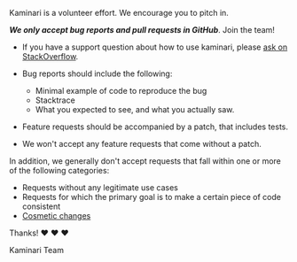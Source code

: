 Kaminari is a volunteer effort. We encourage you to pitch in.

__*We only accept bug reports and pull requests in GitHub*__. Join the team!

* If you have a support question about how to use kaminari, please [ask on StackOverflow](http://stackoverflow.com/search?tab=newest&q=kaminari).
* Bug reports should include the following:
  - Minimal example of code to reproduce the bug
  - Stacktrace
  - What you expected to see, and what you actually saw.

* Feature requests should be accompanied by a patch, that includes tests.
* We won't accept any feature requests that come without a patch.

In addition, we generally don't accept requests that fall within one or more of the following categories:

 * Requests without any legitimate use cases
 * Requests for which the primary goal is to make a certain piece of code consistent
 * [Cosmetic changes](https://github.com/rails/rails/pull/13771#issuecomment-32746700)

Thanks! :heart: :heart: :heart:

Kaminari Team

